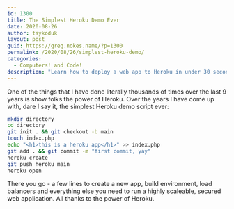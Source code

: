 ```yaml
---
id: 1300
title: The Simplest Heroku Demo Ever
date: 2020-08-26
author: tsykoduk
layout: post
guid: https://greg.nokes.name/?p=1300
permalink: /2020/08/26/simplest-heroku-demo/
categories:
  - Computers! and Code!
description: "Learn how to deploy a web app to Heroku in under 30 seconds with this incredibly simple 8-line demo script that creates a fully scalable application."
---
```


One of the things that I have done literally thousands of times over the last 9 years is show folks the power of Heroku. Over the years I have come up with, dare I say it, the simplest Heroku demo script ever:

<!--more-->

```bash
mkdir directory
cd directory
git init . && git checkout -b main
touch index.php
echo "<h1>this is a heroku app</h1>" >> index.php
git add . && git commit -m "first commit, yay"
heroku create
git push heroku main
heroku open
```

There you go - a few lines to create a new app, build environment, load balancers and everything else you need to run a highly scaleable, secured web application. All thanks to the power of Heroku.
